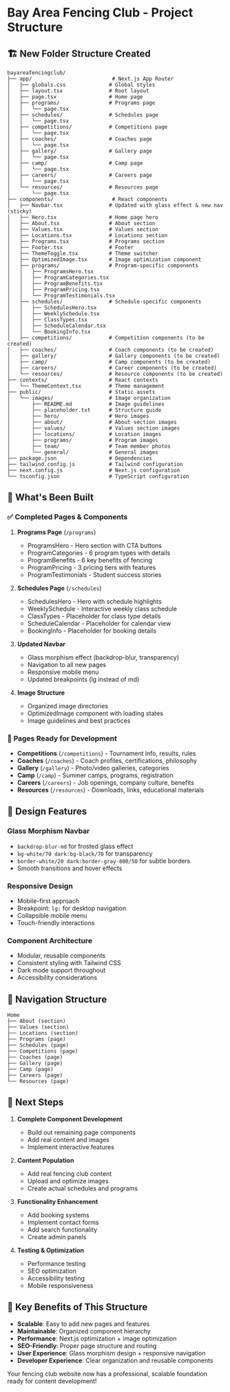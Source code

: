 # Bay Area Fencing Club - Project Structure

## 🏗️ **New Folder Structure Created**

```
bayareafencingclub/
├── app/                          # Next.js App Router
│   ├── globals.css              # Global styles
│   ├── layout.tsx               # Root layout
│   ├── page.tsx                 # Home page
│   ├── programs/                # Programs page
│   │   └── page.tsx
│   ├── schedules/               # Schedules page
│   │   └── page.tsx
│   ├── competitions/            # Competitions page
│   │   └── page.tsx
│   ├── coaches/                 # Coaches page
│   │   └── page.tsx
│   ├── gallery/                 # Gallery page
│   │   └── page.tsx
│   ├── camp/                    # Camp page
│   │   └── page.tsx
│   ├── careers/                 # Careers page
│   │   └── page.tsx
│   └── resources/               # Resources page
│       └── page.tsx
├── components/                   # React components
│   ├── Navbar.tsx               # Updated with glass effect & new nav (sticky)
│   ├── Hero.tsx                 # Home page hero
│   ├── About.tsx                # About section
│   ├── Values.tsx               # Values section
│   ├── Locations.tsx            # Locations section
│   ├── Programs.tsx             # Programs section
│   ├── Footer.tsx               # Footer
│   ├── ThemeToggle.tsx          # Theme switcher
│   ├── OptimizedImage.tsx       # Image optimization component
│   ├── programs/                # Program-specific components
│   │   ├── ProgramsHero.tsx
│   │   ├── ProgramCategories.tsx
│   │   ├── ProgramBenefits.tsx
│   │   ├── ProgramPricing.tsx
│   │   └── ProgramTestimonials.tsx
│   ├── schedules/               # Schedule-specific components
│   │   ├── SchedulesHero.tsx
│   │   ├── WeeklySchedule.tsx
│   │   ├── ClassTypes.tsx
│   │   ├── ScheduleCalendar.tsx
│   │   └── BookingInfo.tsx
│   ├── competitions/            # Competition components (to be created)
│   ├── coaches/                 # Coach components (to be created)
│   ├── gallery/                 # Gallery components (to be created)
│   ├── camp/                    # Camp components (to be created)
│   ├── careers/                 # Career components (to be created)
│   └── resources/               # Resource components (to be created)
├── contexts/                    # React contexts
│   └── ThemeContext.tsx         # Theme management
├── public/                      # Static assets
│   └── images/                  # Image organization
│       ├── README.md            # Image guidelines
│       ├── placeholder.txt      # Structure guide
│       ├── hero/                # Hero images
│       ├── about/               # About section images
│       ├── values/              # Values section images
│       ├── locations/           # Location images
│       ├── programs/            # Program images
│       ├── team/                # Team member photos
│       └── general/             # General images
├── package.json                 # Dependencies
├── tailwind.config.js           # Tailwind configuration
├── next.config.js               # Next.js configuration
└── tsconfig.json                # TypeScript configuration
```

## 🚀 **What's Been Built**

### ✅ **Completed Pages & Components**

1. **Programs Page** (`/programs`)
   - ProgramsHero - Hero section with CTA buttons
   - ProgramCategories - 6 program types with details
   - ProgramBenefits - 6 key benefits of fencing
   - ProgramPricing - 3 pricing tiers with features
   - ProgramTestimonials - Student success stories

2. **Schedules Page** (`/schedules`)
   - SchedulesHero - Hero with schedule highlights
   - WeeklySchedule - Interactive weekly class schedule
   - ClassTypes - Placeholder for class type details
   - ScheduleCalendar - Placeholder for calendar view
   - BookingInfo - Placeholder for booking details

3. **Updated Navbar**
   - Glass morphism effect (backdrop-blur, transparency)
   - Navigation to all new pages
   - Responsive mobile menu
   - Updated breakpoints (lg instead of md)

4. **Image Structure**
   - Organized image directories
   - OptimizedImage component with loading states
   - Image guidelines and best practices

### 🔄 **Pages Ready for Development**

- **Competitions** (`/competitions`) - Tournament info, results, rules
- **Coaches** (`/coaches`) - Coach profiles, certifications, philosophy
- **Gallery** (`/gallery`) - Photo/video galleries, categories
- **Camp** (`/camp`) - Summer camps, programs, registration
- **Careers** (`/careers`) - Job openings, company culture, benefits
- **Resources** (`/resources`) - Downloads, links, educational materials

## 🎨 **Design Features**

### **Glass Morphism Navbar**
- `backdrop-blur-md` for frosted glass effect
- `bg-white/70 dark:bg-black/70` for transparency
- `border-white/20 dark:border-gray-800/50` for subtle borders
- Smooth transitions and hover effects

### **Responsive Design**
- Mobile-first approach
- Breakpoint: `lg:` for desktop navigation
- Collapsible mobile menu
- Touch-friendly interactions

### **Component Architecture**
- Modular, reusable components
- Consistent styling with Tailwind CSS
- Dark mode support throughout
- Accessibility considerations

## 📱 **Navigation Structure**

```
Home
├── About (section)
├── Values (section)
├── Locations (section)
├── Programs (page)
├── Schedules (page)
├── Competitions (page)
├── Coaches (page)
├── Gallery (page)
├── Camp (page)
├── Careers (page)
└── Resources (page)
```

## 🚧 **Next Steps**

1. **Complete Component Development**
   - Build out remaining page components
   - Add real content and images
   - Implement interactive features

2. **Content Population**
   - Add real fencing club content
   - Upload and optimize images
   - Create actual schedules and programs

3. **Functionality Enhancement**
   - Add booking systems
   - Implement contact forms
   - Add search functionality
   - Create admin panels

4. **Testing & Optimization**
   - Performance testing
   - SEO optimization
   - Accessibility testing
   - Mobile responsiveness

## 🎯 **Key Benefits of This Structure**

- **Scalable**: Easy to add new pages and features
- **Maintainable**: Organized component hierarchy
- **Performance**: Next.js optimization + image optimization
- **SEO-Friendly**: Proper page structure and routing
- **User Experience**: Glass morphism design + responsive navigation
- **Developer Experience**: Clear organization and reusable components

Your fencing club website now has a professional, scalable foundation ready for content development!
